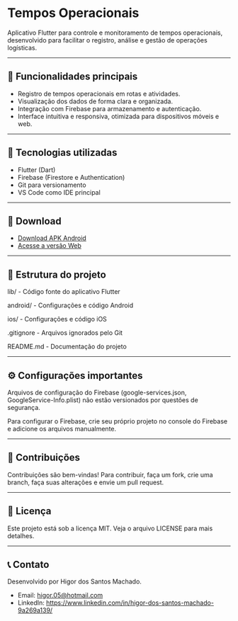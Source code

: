 # Tempos Operacionais

Aplicativo Flutter para controle e monitoramento de tempos operacionais, desenvolvido para facilitar o registro, análise e gestão de operações logísticas.

---

## 📌 Funcionalidades principais

- Registro de tempos operacionais em rotas e atividades.  
- Visualização dos dados de forma clara e organizada.  
- Integração com Firebase para armazenamento e autenticação.  
- Interface intuitiva e responsiva, otimizada para dispositivos móveis e web.

---

## 🚀 Tecnologias utilizadas

- Flutter (Dart)  
- Firebase (Firestore e Authentication)  
- Git para versionamento  
- VS Code como IDE principal  

---

## 📲 Download

- [Download APK Android](https://www.mediafire.com/file/v80onyc7qsrnuqc/tempos_operacionais.apk/file)  
- [Acesse a versão Web](https://temposoperacionais.web.app/)  

---

## 📁 Estrutura do projeto
lib/ - Código fonte do aplicativo Flutter

android/ - Configurações e código Android

ios/ - Configurações e código iOS

.gitignore - Arquivos ignorados pelo Git

README.md - Documentação do projeto

---

## ⚙️ Configurações importantes
Arquivos de configuração do Firebase (google-services.json, GoogleService-Info.plist) não estão versionados por questões de segurança.

Para configurar o Firebase, crie seu próprio projeto no console do Firebase e adicione os arquivos manualmente.

---

## 🤝 Contribuições
Contribuições são bem-vindas!
Para contribuir, faça um fork, crie uma branch, faça suas alterações e envie um pull request.

---

## 📄 Licença
Este projeto está sob a licença MIT. Veja o arquivo LICENSE para mais detalhes.

---

## 📞 Contato
Desenvolvido por Higor dos Santos Machado.
- Email: higor.05@hotmail.com
- LinkedIn: https://www.linkedin.com/in/higor-dos-santos-machado-9a269a139/